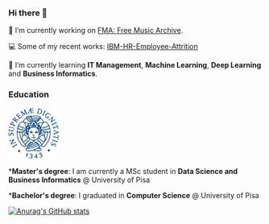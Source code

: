### Hi there 👋

🔭 I’m currently working on [FMA: Free Music Archive](https://github.com/mdeff/fma).

💻 Some of my recent works: [IBM-HR-Employee-Attrition](https://github.com/francescogemignani/IBM-HR-Employee-Attrition)

🌱 I’m currently learning <b>IT Management</b>, <b>Machine Learning</b>, <b>Deep Learning</b> and <b>Business Informatics</b>.



### Education
<img src="unipi_logo.png" width=100 height=100>

*<b>Master's degree</b>: I am currently a MSc student in <b>Data Science and Business Informatics</b> @ University of Pisa

*<b>Bachelor's degree</b>: I graduated in <b>Computer Science</b> @ University of Pisa

[![Anurag's GitHub stats](https://github-readme-stats.vercel.app/api?username=francescogemignani)](https://github.com/anuraghazra/github-readme-stats)

<!--
**francescogemignani/francescogemignani** is a ✨ _special_ ✨ repository because its `README.md` (this file) appears on your GitHub profile.

Here are some ideas to get you started:

- 🔭 I’m currently working on ...
- 🌱 I’m currently learning ...
- 👯 I’m looking to collaborate on ...
- 🤔 I’m looking for help with ...
- 💬 Ask me about ...
- 📫 How to reach me: ...
- 😄 Pronouns: ...
- ⚡ Fun fact: ...
-->
